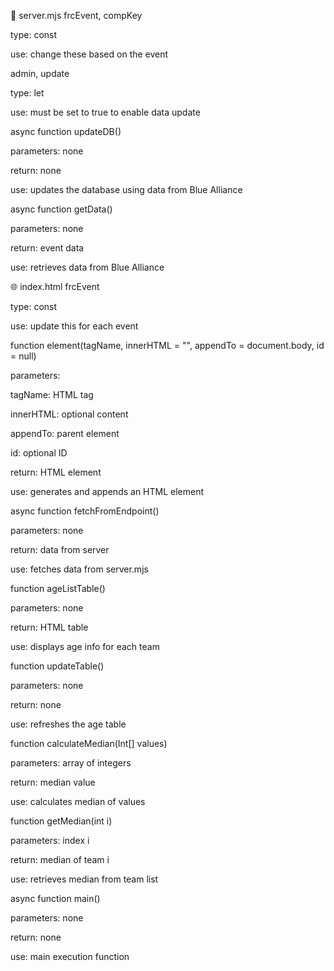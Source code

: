 📁 server.mjs
frcEvent, compKey

type: const

use: change these based on the event

admin, update

type: let

use: must be set to true to enable data update

async function updateDB()

parameters: none

return: none

use: updates the database using data from Blue Alliance

async function getData()

parameters: none

return: event data

use: retrieves data from Blue Alliance

🌐 index.html
frcEvent

type: const

use: update this for each event

function element(tagName, innerHTML = "", appendTo = document.body, id = null)

parameters:

tagName: HTML tag

innerHTML: optional content

appendTo: parent element

id: optional ID

return: HTML element

use: generates and appends an HTML element

async function fetchFromEndpoint()

parameters: none

return: data from server

use: fetches data from server.mjs

function ageListTable()

parameters: none

return: HTML table

use: displays age info for each team

function updateTable()

parameters: none

return: none

use: refreshes the age table

function calculateMedian(Int[] values)

parameters: array of integers

return: median value

use: calculates median of values

function getMedian(int i)

parameters: index i

return: median of team i

use: retrieves median from team list

async function main()

parameters: none

return: none

use: main execution function
